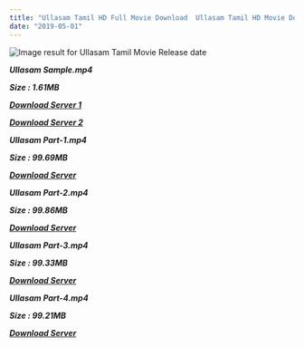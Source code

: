 ```yaml
---
title: "Ullasam Tamil HD Full Movie Download  Ullasam Tamil HD Movie Download"
date: "2019-05-01"
---
```


![Image result for Ullasam  Tamil Movie Release date](https://upload.wikimedia.org/wikipedia/en/thumb/9/92/Ullaasam_poster.jpg/220px-Ullaasam_poster.jpg)

 **_Ullasam Sample.mp4_**

**_Size : 1.61MB_**

**_[Download Server 1](http://s2.uptofiles.net//files/Tamil{1d8d357801e2f4b6710faa3d835097c5c618a0f0fcded2c527300dcab25e4b83}20Movies{1d8d357801e2f4b6710faa3d835097c5c618a0f0fcded2c527300dcab25e4b83}20Collection/Ajith{1d8d357801e2f4b6710faa3d835097c5c618a0f0fcded2c527300dcab25e4b83}20Movies{1d8d357801e2f4b6710faa3d835097c5c618a0f0fcded2c527300dcab25e4b83}20Collection/Ullasam/Mp4{1d8d357801e2f4b6710faa3d835097c5c618a0f0fcded2c527300dcab25e4b83}20HD/Ullasam{1d8d357801e2f4b6710faa3d835097c5c618a0f0fcded2c527300dcab25e4b83}20Sample.mp4)_**

**_[Download Server 2](http://s2.uptofiles.net//files/Tamil{1d8d357801e2f4b6710faa3d835097c5c618a0f0fcded2c527300dcab25e4b83}20Movies{1d8d357801e2f4b6710faa3d835097c5c618a0f0fcded2c527300dcab25e4b83}20Collection/Ajith{1d8d357801e2f4b6710faa3d835097c5c618a0f0fcded2c527300dcab25e4b83}20Movies{1d8d357801e2f4b6710faa3d835097c5c618a0f0fcded2c527300dcab25e4b83}20Collection/Ullasam/Mp4{1d8d357801e2f4b6710faa3d835097c5c618a0f0fcded2c527300dcab25e4b83}20HD/Ullasam{1d8d357801e2f4b6710faa3d835097c5c618a0f0fcded2c527300dcab25e4b83}20Sample.mp4)_**

 **_Ullasam Part-1.mp4_**

**_Size : 99.69MB_**

**_[Download Server](http://s2.uptofiles.net//files/Tamil{1d8d357801e2f4b6710faa3d835097c5c618a0f0fcded2c527300dcab25e4b83}20Movies{1d8d357801e2f4b6710faa3d835097c5c618a0f0fcded2c527300dcab25e4b83}20Collection/Ajith{1d8d357801e2f4b6710faa3d835097c5c618a0f0fcded2c527300dcab25e4b83}20Movies{1d8d357801e2f4b6710faa3d835097c5c618a0f0fcded2c527300dcab25e4b83}20Collection/Ullasam/Mp4{1d8d357801e2f4b6710faa3d835097c5c618a0f0fcded2c527300dcab25e4b83}20HD/Ullasam{1d8d357801e2f4b6710faa3d835097c5c618a0f0fcded2c527300dcab25e4b83}20Part-1.mp4)_** 

 **_Ullasam Part-2.mp4_**

**_Size : 99.86MB_**

**_[Download Server](http://s2.uptofiles.net//files/Tamil{1d8d357801e2f4b6710faa3d835097c5c618a0f0fcded2c527300dcab25e4b83}20Movies{1d8d357801e2f4b6710faa3d835097c5c618a0f0fcded2c527300dcab25e4b83}20Collection/Ajith{1d8d357801e2f4b6710faa3d835097c5c618a0f0fcded2c527300dcab25e4b83}20Movies{1d8d357801e2f4b6710faa3d835097c5c618a0f0fcded2c527300dcab25e4b83}20Collection/Ullasam/Mp4{1d8d357801e2f4b6710faa3d835097c5c618a0f0fcded2c527300dcab25e4b83}20HD/Ullasam{1d8d357801e2f4b6710faa3d835097c5c618a0f0fcded2c527300dcab25e4b83}20Part-2.mp4)_** 

 **_Ullasam Part-3.mp4_**

**_Size : 99.33MB_**

**_[Download Server](http://s2.uptofiles.net//files/Tamil{1d8d357801e2f4b6710faa3d835097c5c618a0f0fcded2c527300dcab25e4b83}20Movies{1d8d357801e2f4b6710faa3d835097c5c618a0f0fcded2c527300dcab25e4b83}20Collection/Ajith{1d8d357801e2f4b6710faa3d835097c5c618a0f0fcded2c527300dcab25e4b83}20Movies{1d8d357801e2f4b6710faa3d835097c5c618a0f0fcded2c527300dcab25e4b83}20Collection/Ullasam/Mp4{1d8d357801e2f4b6710faa3d835097c5c618a0f0fcded2c527300dcab25e4b83}20HD/Ullasam{1d8d357801e2f4b6710faa3d835097c5c618a0f0fcded2c527300dcab25e4b83}20Part-3.mp4)_** 

**_Ullasam Part-4.mp4_**

**_Size : 99.21MB_**

**_[Download Server](http://s2.uptofiles.net//files/Tamil{1d8d357801e2f4b6710faa3d835097c5c618a0f0fcded2c527300dcab25e4b83}20Movies{1d8d357801e2f4b6710faa3d835097c5c618a0f0fcded2c527300dcab25e4b83}20Collection/Ajith{1d8d357801e2f4b6710faa3d835097c5c618a0f0fcded2c527300dcab25e4b83}20Movies{1d8d357801e2f4b6710faa3d835097c5c618a0f0fcded2c527300dcab25e4b83}20Collection/Ullasam/Mp4{1d8d357801e2f4b6710faa3d835097c5c618a0f0fcded2c527300dcab25e4b83}20HD/Ullasam{1d8d357801e2f4b6710faa3d835097c5c618a0f0fcded2c527300dcab25e4b83}20Part-4.mp4)_**
